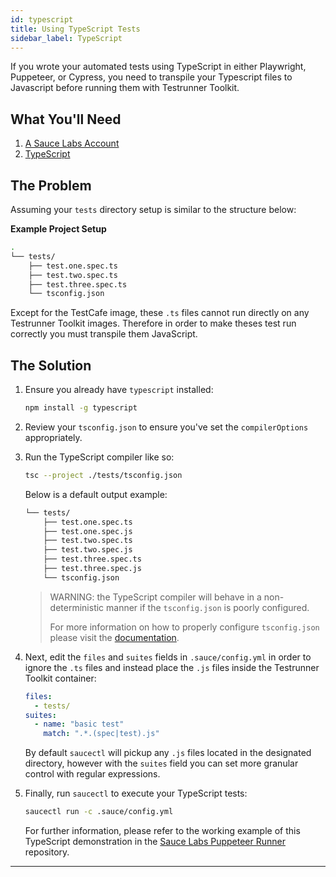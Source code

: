 ```yaml
---
id: typescript
title: Using TypeScript Tests
sidebar_label: TypeScript
---
```


If you wrote your automated tests using TypeScript in either Playwright, Puppeteer, or Cypress, you need to transpile your Typescript files to Javascript before running them with Testrunner Toolkit.

## What You'll Need
1. [A Sauce Labs Account](https://saucelabs.com/sign-up)
2. [TypeScript](https://www.typescriptlang.org/download)

## The Problem

Assuming your `tests` directory setup is similar to the structure below:

__Example Project Setup__

```bash
.
└── tests/
    ├── test.one.spec.ts
    ├── test.two.spec.ts
    ├── test.three.spec.ts
    └── tsconfig.json
```

Except for the TestCafe image, these `.ts` files cannot run directly on any Testrunner Toolkit images. Therefore in order to make theses test run correctly you must transpile them JavaScript.

## The Solution

1. Ensure you already have `typescript` installed:
    
   ```bash
   npm install -g typescript
   ```

2. Review your `tsconfig.json` to ensure you've set the `compilerOptions` appropriately.
 
3. Run the TypeScript compiler like so:
   
   ```bash
   tsc --project ./tests/tsconfig.json
   ```
   
   Below is a default output example:
   
   ```bash
   └── tests/
       ├── test.one.spec.ts
       ├── test.one.spec.js
       ├── test.two.spec.ts
       ├── test.two.spec.js
       ├── test.three.spec.ts
       ├── test.three.spec.js
       └── tsconfig.json
   ```
   
   > WARNING: the TypeScript compiler will behave in a non-deterministic manner if the `tsconfig.json` is poorly configured. 
   >
   > For more information on how to properly configure `tsconfig.json` please visit the [documentation](https://www.typescriptlang.org/docs/handbook/migrating-from-javascript.html#writing-a-configuration-file).

4. Next, edit the `files` and `suites` fields in `.sauce/config.yml` in order to ignore the `.ts` files and instead place the `.js` files inside the Testrunner Toolkit container:
    
   ```yaml
   files:
     - tests/
   suites:
     - name: "basic test"
       match: ".*.(spec|test).js"
   ```
   
   By default `saucectl` will pickup any `.js` files located in the designated directory, however with the `suites` field you can set more granular control with regular expressions.

5. Finally, run `saucectl` to execute your TypeScript tests:
   
   ```bash
   saucectl run -c .sauce/config.yml
   ```
   
    For further information, please refer to the working example of this TypeScript demonstration in the [Sauce Labs Puppeteer Runner](https://github.com/saucelabs/sauce-puppeteer-runner/tree/master/tests/fixtures/typescript) repository.

---
